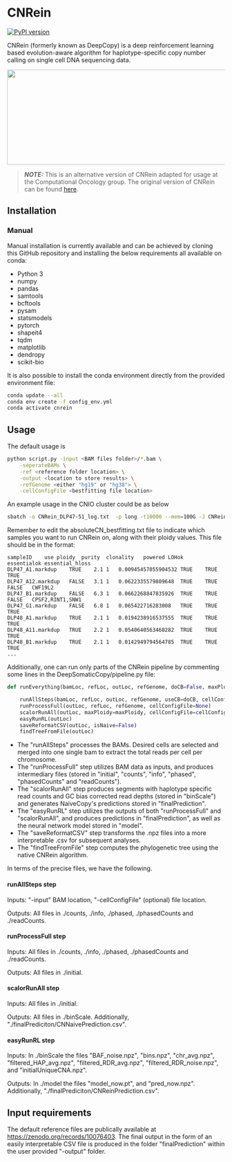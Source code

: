 # CNRein

[![PyPI version](https://badge.fury.io/py/CNRein.svg?cacheSeconds=60)](https://badge.fury.io/py/CNRein)

CNRein (formerly known as DeepCopy) is a deep reinforcement learning based evolution-aware algorithm for haplotype-specific copy number calling on single cell DNA sequencing data.

<p align="center">
  <img width="1000" height="220" src="./overview.png">
</p>

> **_NOTE:_**  This is an alternative version of CNRein adapted for usage at the Computational Oncology group. The original version of CNRein can be found [here](https://github.com/elkebir-group/CNRein).

## Installation

### Manual

Manual installation is currently available and can be achieved by cloning this GitHub repository and installing the below requirements all available on conda:
- Python 3
- numpy
- pandas
- samtools
- bcftools
- pysam
- statsmodels
- pytorch
- shapeit4
- tqdm
- matplotlib
- dendropy
- scikit-bio

It is also possible to install the conda environment directly from the provided environment file:

```bash
conda update --all
conda env create -f config_env.yml
conda activate cnrein
```

## Usage

The default usage is

```bash
python script.py -input <BAM files folder>/*.bam \
    -seperateBAMs \
    -ref <reference folder location> \
    -output <location to store results> \
    -refGenome <either "hg19" or "hg38"> \
    -cellConfigFile <bestfitting file location>
```

An example usage in the CNIO cluster could be as below

```bash
sbatch -o CNRein_DLP47-51_log.txt  -p long -t10000 --mem=100G -J CNRein --wrap "python script.py -input /storage/scratch01/groups/co/scdnaseq_processing/DLP47-51/alignment/markedbams/*.bam -seperateBAMs -ref /home/_groups/co/reference/CNRein-ref-renamed -output /storage/scratch01/groups/co/pipeline_testing/CNRein_DLP47-51 -refGenome hg19 -cellConfigFile /storage/scratch01/groups/co/scdnaseq_processing/DLP47-51/abscn/absoluteCN_bestfitting.txt"
```

Remember to edit the absoluteCN_bestfitting.txt file to indicate which samples you want to run CNRein on, along with their ploidy values. This file should be in the format:

```
sampleID	use	ploidy	purity	clonality	powered	LOHok	essentialok	essential_hloss
DLP47_A1.markdup	TRUE	2.1	1	0.00945457055904532	TRUE	TRUE	TRUE
DLP47_A12.markdup	FALSE	3.1	1	0.0622335579809648	TRUE	TRUE	FALSE	CWF19L2
DLP47_B1.markdup	FALSE	6.3	1	0.0662268847835926	TRUE	TRUE	FALSE	CPSF2,RINT1,SNW1
DLP47_G1.markdup	FALSE	6.8	1	0.065422716283008	TRUE	TRUE	TRUE
DLP48_A1.markdup	TRUE	2.1	1	0.0194238916537555	TRUE	TRUE	TRUE
DLP48_A11.markdup	TRUE	2.2	1	0.0540640563468282	TRUE	TRUE	TRUE
DLP48_B1.markdup	TRUE	2.1	1	0.0142949794564785	TRUE	TRUE	TRUE
...
```

Additionally, one can run only parts of the CNRein pipeline by commenting some lines in the DeepSomaticCopy/pipeline.py file:
```python
def runEverything(bamLoc, refLoc, outLoc, refGenome, doCB=False, maxPloidy=10, cellConfigFile= None):

    runAllSteps(bamLoc, refLoc, outLoc, refGenome, useCB=doCB, cellConfigFile=cellConfigFile)
    runProcessFull(outLoc, refLoc, refGenome, cellConfigFile=None)
    scalorRunAll(outLoc, maxPloidy=maxPloidy, cellConfigFile=cellConfigFile)
    easyRunRL(outLoc)
    saveReformatCSV(outLoc, isNaive=False)
    findTreeFromFile(outLoc)
```
- The "runAllSteps" processes the BAMs. Desired cells are selected and merged into one single bam to extract the total reads per cell per chromosome.
- The "runProcessFull" step utilizes BAM data as inputs, and produces intermediary files (stored in "initial", "counts", "info", "phased", "phasedCounts" and "readCounts").
- The "scalorRunAll" step produces segments with haplotype specific read counts and GC bias corrected read depths (stored in "binScale") and generates NaiveCopy's predictions stored in "finalPrediction".
- The "easyRunRL" step utilizes the outputs of both "runProcessFull" and "scalorRunAll", and produces predictions in "finalPrediction", as well as the neural network model stored in "model".
- The "saveReformatCSV" step transforms the .npz files into a more interpretable .csv for subsequent analyses.
- The "findTreeFromFile" step computes the phylogenetic tree using the native CNRein algorithm.

In terms of the precise files, we have the following.

#### runAllSteps step
Inputs: "-input" BAM location, "-cellConfigFile" (optional) file location.

Outputs: All files in ./counts, ./info, ./phased, ./phasedCounts and ./readCounts.

#### runProcessFull step
Inputs: All files in ./counts, ./info, ./phased, ./phasedCounts and ./readCounts.

Outputs: All files in ./initial.

#### scalorRunAll step
Inputs: All files in ./initial.

Outputs: All files in ./binScale. Additionally, "./finalPrediciton/CNNaivePrediction.csv".

#### easyRunRL step
Inputs: In ./binScale the files "BAF_noise.npz", "bins.npz", "chr_avg.npz", "filtered_HAP_avg.npz", "filtered_RDR_avg.npz", "filtered_RDR_noise.npz", and "initialUniqueCNA.npz".

Outputs: In ./model the files "model_now.pt", and "pred_now.npz". Additionally, "./finalPrediciton/CNReinPrediction.csv".

## Input requirements

The default reference files are publically available at https://zenodo.org/records/10076403.
The final output in the form of an easily interpretable CSV file is produced in the folder "finalPrediction" within the user provided "-output" folder. 





